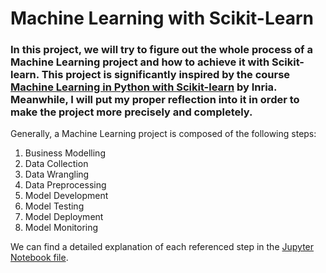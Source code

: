 # Machine Learning with Scikit-Learn

### In this project, we will try to figure out the whole process of a Machine Learning project and how to achieve it with Scikit-learn. This project is significantly inspired by the course [Machine Learning in Python with Scikit-learn](https://inria.github.io/scikit-learn-mooc/index.html) by Inria. Meanwhile, I will put my proper reflection into it in order to make the project more precisely and completely.


Generally, a Machine Learning project is composed of the following steps:
<ol>
    <li>Business Modelling</li>
    <li>Data Collection</li>
    <li>Data Wrangling</li>
    <li>Data Preprocessing</li>
    <li>Model Development</li>
    <li>Model Testing</li>
    <li>Model Deployment</li>
    <li>Model Monitoring</li>
</ol>

We can find a detailed explanation of each referenced step in the [Jupyter Notebook file](ML_project.ipynb).


